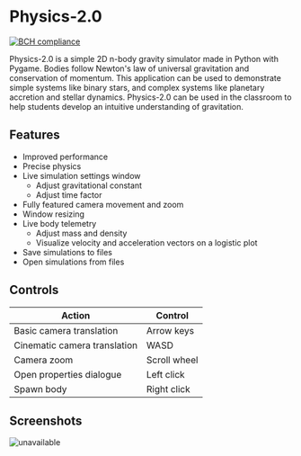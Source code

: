 # Physics-2.0

[![BCH compliance](https://bettercodehub.com/edge/badge/StardustGogeta/Physics-2.0?branch=master)](https://bettercodehub.com/)

Physics-2.0 is a simple 2D n-body gravity simulator made in Python with Pygame.  Bodies follow Newton's law of universal gravitation and conservation of momentum.  This application can be used to demonstrate simple systems like binary stars, and complex systems like planetary accretion and stellar dynamics.  Physics-2.0 can be used in the classroom to help students develop an intuitive understanding of gravitation.

## Features
- Improved performance
- Precise physics
- Live simulation settings window
  - Adjust gravitational constant
  - Adjust time factor
- Fully featured camera movement and zoom
- Window resizing
- Live body telemetry
   - Adjust mass and density
   - Visualize velocity and acceleration vectors on a logistic plot
- Save simulations to files
- Open simulations from files


## Controls
Action | Control
---|---
Basic camera translation | Arrow keys
Cinematic camera translation | WASD
Camera zoom | Scroll wheel
Open properties dialogue | Left click
Spawn body | Right click


## Screenshots
![unavailable](https://github.com/rschwa6308/Physics-2.0/blob/master/Screenshots/screenshot_0.PNG "Screenshot 0")

